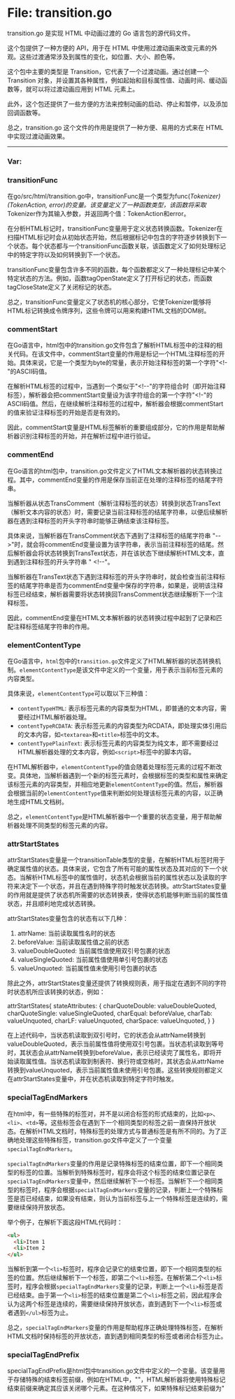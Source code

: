 # File: transition.go

transition.go 是实现 HTML 中动画过渡的 Go 语言包的源代码文件。

这个包提供了一种方便的 API，用于在 HTML 中使用过渡动画来改变元素的外观。这些过渡通常涉及到属性的变化，如位置、大小、颜色等。

这个包中主要的类型是 Transition，它代表了一个过渡动画。通过创建一个 Transition 对象，并设置其各种属性，例如起始和目标属性值、动画时间、缓动函数等，就可以将过渡动画应用到 HTML 元素上。

此外，这个包还提供了一些方便的方法来控制动画的启动、停止和暂停，以及添加回调函数等。

总之，transition.go 这个文件的作用是提供了一种方便、易用的方式来在 HTML 中实现过渡动画效果。




---

### Var:

### transitionFunc

在go/src/html/transition.go中，transitionFunc是一个类型为func(*Tokenizer) (TokenAction, error)的变量。该变量定义了一种函数类型，该函数将采取*Tokenizer作为其输入参数，并返回两个值：TokenAction和error。

在分析HTML标记时，transitionFunc变量用于定义状态转换函数。Tokenizer在扫描HTML标记时会从初始状态开始，然后根据标记中包含的字符逐步转换到下一个状态。每个状态都与一个transitionFunc函数关联，该函数定义了如何处理标记中的特定字符以及如何转换到下一个状态。

transitionFunc变量包含许多不同的函数，每个函数都定义了一种处理标记中某个特定状态的方法。例如，函数tagOpenState定义了打开标记的状态，而函数tagCloseState定义了关闭标记的状态。

总之，transitionFunc变量定义了状态机的核心部分，它使Tokenizer能够将HTML标记转换成令牌序列，这些令牌可以用来构建HTML文档的DOM树。



### commentStart

在Go语言中，html包中的transition.go文件包含了解析HTML标签中的注释的相关代码。在该文件中，commentStart变量的作用是标记一个HTML注释标签的开始。具体来说，它是一个类型为byte的常量，表示开始注释标签的第一个字符"<!-"的ASCII码值。

在解析HTML标签的过程中，当遇到一个类似于"<!--"的字符组合时（即开始注释标签），解析器会把commentStart变量设为该字符组合的第一个字符"<!-"的ASCII码值。然后，在继续解析注释标签的过程中，解析器会根据commentStart的值来验证注释标签的开始是否是有效的。

因此，commentStart变量是HTML标签解析的重要组成部分，它的作用是帮助解析器识别注释标签的开始，并在解析过程中进行验证。



### commentEnd

在Go语言的html包中，transition.go文件定义了HTML文本解析器的状态转换过程。其中，commentEnd变量的作用是保存当前正在处理的注释标签的结尾字符串。

当解析器从状态TransComment（解析注释标签的状态）转换到状态TransText（解析文本内容的状态）时，需要记录当前注释标签的结尾字符串，以便后续解析器在遇到注释标签的开头字符串时能够正确结束该注释标签。

具体来说，当解析器在TransComment状态下遇到了注释标签的结尾字符串 "-->"时，就会将commentEnd变量设置为该字符串，表示当前注释标签的结尾。然后解析器会将状态转换到TransText状态，并在该状态下继续解析HTML文本，直到遇到注释标签的开头字符串 " <!--"。

当解析器在TransText状态下遇到注释标签的开头字符串时，就会检查当前注释标签的结尾字符串是否为commentEnd变量中保存的字符串，如果是，说明该注释标签已经结束，解析器需要将状态转换回TransComment状态继续解析下一个注释标签。

因此，commentEnd变量在HTML文本解析器的状态转换过程中起到了记录和匹配注释标签结尾字符串的作用。



### elementContentType

在Go语言中，`html`包中的`transition.go`文件定义了HTML解析器的状态转换机制。`elementContentType`是该文件中定义的一个变量，用于表示当前标签元素的内容类型。

具体来说，`elementContentType`可以取以下三种值：

- `contentTypeHTML`: 表示标签元素的内容类型为HTML，即普通的文本内容，需要经过HTML解析器处理。
- `contentTypeRCDATA`: 表示标签元素的内容类型为RCDATA，即处理实体引用后的文本内容，如`<textarea>`和`<title>`标签中的文本。
- `contentTypePlainText`: 表示标签元素的内容类型为纯文本，即不需要经过HTML解析器处理的文本内容，例如`<script>`标签中的脚本内容。

在HTML解析器中，`elementContentType`的值会随着处理标签元素的过程不断改变。具体地，当解析器遇到一个新的标签元素时，会根据标签的类型和属性来确定该标签元素的内容类型，并相应地更新`elementContentType`的值。然后，解析器会根据当前的`elementContentType`值来判断如何处理该标签元素的内容，以正确地生成HTML文档树。

总之，`elementContentType`是HTML解析器中一个重要的状态变量，用于帮助解析器处理不同类型的标签元素的内容。



### attrStartStates

attrStartStates变量是一个transitionTable类型的变量，在解析HTML标签时用于确定属性值的状态。具体来说，它包含了所有可能的属性状态及其对应的下一个状态。当解析HTML标签中的属性值时，状态机会根据当前的属性状态以及读取的字符来决定下一个状态，并且在遇到特殊字符时触发状态转换。attrStartStates变量的作用就是提供了状态机所需要的状态转换表，使得状态机能够判断当前的属性值状态，并且顺利地完成状态转换。

attrStartStates变量包含的状态有以下几种：

1. attrName: 当前读取属性名时的状态
2. beforeValue: 当前读取属性值之前的状态
3. valueDoubleQuoted: 当前属性值使用双引号包裹的状态
4. valueSingleQuoted: 当前属性值使用单引号包裹的状态
5. valueUnquoted: 当前属性值未使用引号包裹的状态

除此之外，attrStartStates变量还提供了转换规则表，用于指定在遇到不同的字符时状态机所应该转换的状态，例如：

attrStartStates{
    stateAttributes: {
        charQuoteDouble: valueDoubleQuoted,
        charQuoteSingle: valueSingleQuoted,
        charEqual: beforeValue,
        charTab: valueUnquoted,
        charLF: valueUnquoted,
        charSpace: valueUnquoted,
    }
}

在上述代码中，当状态机读取到双引号时，它的状态会从attrName转换到valueDoubleQuoted，表示当前属性值将使用双引号包裹。当状态机读取到等号时，其状态会从attrName转换到beforeValue，表示已经读完了属性名，即将开始读取属性值。当状态机读取到制表符、换行符或空格时，其状态会从attrName转换到valueUnquoted，表示当前属性值未使用引号包裹。这些转换规则都定义在attrStartStates变量中，并在状态机读取到特定字符时触发。



### specialTagEndMarkers

在html中，有一些特殊的标签对，并不是以闭合标签的形式结束的，比如`<p>`、`<li>`、`<td>`等。这些标签会在遇到下一个相同类型的标签之前一直保持开放状态。在解析HTML文档时，特殊标签的处理方式与普通标签是有所不同的。为了正确地处理这些特殊标签，transition.go文件中定义了一个变量`specialTagEndMarkers`。

`specialTagEndMarkers`变量的作用是记录特殊标签的结束位置，即下一个相同类型的标签的位置。当解析到特殊标签时，程序会将这个标签的结束位置记录在`specialTagEndMarkers`变量中，然后继续解析下一个标签。当解析下一个相同类型的标签时，程序会根据`specialTagEndMarkers`变量的记录，判断上一个特殊标签是否已经结束，如果没有结束，则认为当前标签与上一个特殊标签是连续的，需要继续保持开放状态。

举个例子，在解析下面这段HTML代码时：

```html
<ul>
  <li>Item 1
  <li>Item 2
</ul>
```

当解析到第一个`<li>`标签时，程序会记录它的结束位置，即下一个相同类型的标签的位置。然后继续解析下一个标签，即第二个`<li>`标签。在解析第二个`<li>`标签时，程序会根据`specialTagEndMarkers`变量的记录，判断上一个`<li>`标签是否已经结束。由于第一个`<li>`标签的结束位置是第二个`<li>`标签之前，因此程序会认为这两个标签是连续的，需要继续保持开放状态，直到遇到下一个`<li>`标签或者遇到`</ul>`标签为止。

总之，`specialTagEndMarkers`变量的作用是帮助程序正确处理特殊标签，在解析HTML文档时保持标签的开放状态，直到遇到相同类型的标签或者闭合标签为止。



### specialTagEndPrefix

specialTagEndPrefix是html包中transition.go文件中定义的一个变量。该变量用于存储特殊的结束标签前缀，例如在HTML中，"<script>"和"<style>"标签不需要一个结束标签，而是要在它们的内容结束后直接关闭。这种标记称为“特殊标记”。

specialTagEndPrefix变量维护了包含这些特殊标记的元素的对应前缀。当在HTML文档中找到这些特殊的结束标签时，HTML解析器会使用该变量来确定哪个元素应该被关闭。因此，这个变量的作用可以简要地概括为：帮助HTML解析器在处理特殊标记时正确地识别HTML元素。 

例如，如果特殊标记标记为"</script>"，HTML解析器将使用特殊标记结束前缀来确定其应该关闭哪个元素。在这种情况下，如果特殊标记结束前缀为"<script>",则解析器将关闭先前打开的<script>元素，以保持HTML的正确结构和语义。 

因此，specialTagEndPrefix变量在HTML解析器中起着关键的作用，它确保HTML解析器能够正确的解析HTML文档，从而使开发者能够通过编写HTML代码准确地传达他们的意图。



### tagEndSeparators

在Go语言的html包中，transition.go文件实现了HTML标记状态的转换。tagEndSeparators这个变量是一个字符串切片，它包含了一组可以用作标记结束符的字符。

在HTML中，一个标记的结束可以用多种方式表示，例如：使用正常的闭合标记，使用自闭合标记，使用Slash字符（/）跟随标记名称以表示结束。tagEndSeparators变量包含的字符在标记结束时都可以使用。例如，如果tagEndSeparators包含了Slash字符，那么在读取HTML时，输入一个Slash字符会被视为标记结束符。

当解析HTML时，HTML标记的开始和结束位置会被标记起来。解析器使用tagEndSeparators变量来判断当前标记的结束位置。如果在标记内容中查找到了tagEndSeparators变量中的某个字符，则解析器会将其作为标记的结束位置。

总而言之，tagEndSeparators变量的作用是帮助解析器确定HTML标记的结束位置，从而正确解析HTML文档中的标记。



### blockCommentEnd

变量blockCommentEnd在transition.go文件中用于表示HTML注释块（<!-- -->）的结束标记。具体来说，它是一个字符串常量，其值为“-->”。在HTML解析器处理注释块时，它会查找该字符串作为注释块的结束标记，以确定何时结束当前注释块的处理。

在处理HTML文本时，注释块是一种特殊的标记，用于在HTML代码中添加注释和说明，但不会影响实际的文档内容。因此，在转换HTML文本时，注释块需要进行特殊处理，以确保解析器正常识别和处理它们。而变量blockCommentEnd则是处理注释块时非常重要的一个组成部分，它帮助解析器准确地识别注释块的结束位置，使得程序能够正常处理HTML注释块。



### elementNameMap

在go/src/html中的transition.go文件中，elementNameMap变量的作用是为HTML输入的标记名称提供一种映射方式到对应的状态转换表。这个变量是一个map，其中的键是HTML标记名称，值是对应的状态转换表。状态转换表存储了每个HTML标记的所有可能的状态转换以及它们应如何处理。从而，每当输入HTML标记时，transition.go中的代码就可以使用elementNameMap中存储的状态转换表来判断应该采取哪个转换操作，从而保证了HTML标记被正确地解析和转换为树形结构。例如，如果输入的标记是`<p>`，则elementNameMap会查找“p”键并返回与之对应的状态转换表，然后使用该表的内容来确定如何处理这个标记并进行相应的状态转换操作。



## Functions:

### tText

tText函数是HTML解析器中一个内部函数，用于将解析器当前位置及后续位置的文本内容作为一个文本节点提取出来。

具体来说，它的作用是从输入的数据流（或字节数组）中读取字符，直至遇到下一个HTML标记、特殊字符或截止字符为止，然后将这些字符作为文本节点的内容返回。

在此过程中，tText函数会忽略HTML标记中间的文本、HTML注释和处理指令，只提取实际的文本内容。

例如，对于以下HTML代码片段：

```html
<p>This is a <em>text</em> node.</p>
```

如果解析器当前位于`<p>`标记后面，调用tText函数会返回字符串"This is a "。

最后值得一提的是，tText函数的实现还考虑了转义字符的处理，确保正确提取文本节点的内容。



### tTag

在go/src/html/transition.go中，tTag函数用于在HTML解析器中进行标签的转换处理。其作用是根据标记标记的类型，创建一个新的节点，并将其添加到解析器的树中。

具体来说，tTag函数首先确定标记是开始标记还是结束标记，然后根据标记的名称创建一个相应的节点。如果标签为自闭合标签，则不需要创建结束标记节点。接下来，tTag函数将任何属性添加到节点，并将节点添加到解析器树中。

在HTML解析器中，tTag函数起着关键作用，因为它确保HTML文档被正确解析，并且标签被正确转换为相应的节点。由于HTML文档可以非常复杂，因此tTag函数的实现必须非常健壮和可靠，以确保正确的解析。



### tAttrName

tAttrName是html/src/html/transition.go中的一个函数，用于检查属性名是否需要进行转换（例如，将xml属性名转换为html属性名）。在HTML中，属性名称通常采用小写字母，而在XML中，它们可以使用大写字母。因此，这个函数用于检查属性名中是否包含大写字母，并将其转换为小写字母。

函数签名如下：

```go
func tAttrName(orig string) (string, bool)
```

参数orig是原始的属性名，函数返回两个值：转换后的属性名和一个bool类型的值，表示是否需要进行转换。

tAttrName函数非常简单，它只需要遍历属性名的每个字母，并检查是否为大写字母。如果是，它会将该字母转换为小写，然后将整个转换后的属性名作为第一个返回值。

需要注意的是，该函数并没有对所有属性名都进行转换，只对一些特定的属性名进行转换。例如，它会检查XML命名空间中的属性，以及一些特殊的HTML属性，如"accept-charset"和"accesskey"等。对于其他属性名，它不会进行任何转换。

在HTML解析器中，该函数用于确保属性名称的一致性。如果属性名称不一致，它会导致混淆和错误，因此这个函数非常重要。



### tAfterName

在go/src/html中的transition.go文件中，tAfterName是一个函数，其作用是将当前标记名称添加到下一个堆栈帧中。

当解析HTML文档时，HTML标记通常被视为堆栈帧，每个标记都会创建一个新的堆栈帧，然后将其压入堆栈中。堆栈中的最上面的帧通常被称为“当前帧”，并且该帧与当前解析的标记相关联。 

当HTML解析器转到下一个标记时，需要将当前标记名称添加到下一个堆栈帧中，以确保正确地跟踪堆栈。 这就是tAfterName函数的作用。 

具体而言，tAfterName函数将当前标记的名称添加到TransitionCtx的stack中。这个stack是一个栈，它包含着堆栈帧的名称。tAfterName函数使用一个指向TransitionCtx的指针作为参数来访问当前堆栈帧的元数据，然后通过将当前标记名称添加到stack中来创建一个新的堆栈帧。



### tBeforeValue

transition.go文件中的tBeforeValue函数是用来计算样式属性动画开始前的值。具体来说，它用于计算在元素的样式属性动画开始之前样式属性的初始值。在CSS3动画期间，元素的样式属性经过一系列的变换，transition.go中的tBeforeValue帮助计算起点值。

tBeforeValue函数接收三个参数，分别是样式属性prop、实际的元素值val和计算的样式值comp。这些值代表给定的样式属性，元素被设置的值以及计算的样式值。函数返回一个计算的样式值，用于表示给定属性的起始值。

在计算起点值时，tBeforeValue函数首先检查实际的元素值是否存在。如果存在，我们可以直接使用该值作为起点。如果不存在，函数会尝试使用计算的样式值作为起点。如果都不存在，则返回呈当前css值的默认值，以便正确地计算起点值。

以opacity属性为例，假设样式属性动画的目标值是将opacity从0逐渐过渡到1。在计算起点值时，tBeforeValue函数需要确定初始的opacity值。如果元素的实际opacity值是0.5，则tBeforeValue返回0.5作为初始值。如果元素没有设置opacity，则它会使用计算的样式值。如果计算样式的值是1.2，则tBeforeValue函数会返回1.2的整数值1作为初始opacity值。

在总体上，tBeforeValue函数帮助我们计算样式属性动画的起始值。这个起始值是元素的样式属性在动画开始之前的值。它是CSS3动画过程中的一个重要部分，用于初始动画状态的设置。



### tHTMLCmt

函数tHTMLCmt是一个私有函数，其作用是解析HTML注释节点中的内容，分离出需要进行转换的CSS样式。

在HTML的注释节点中，可以包含一些关于CSS样式的声明，这些声明需要被转换成对应的transition属性，从而达到动态效果。tHTMLCmt函数的作用就是解析这些注释节点中的CSS声明信息，提取出需要进行转换的CSS样式。

函数的输入参数是一个字符串类型的HTML注释节点，返回值是一个字符串切片类型的转换后的CSS样式，如下所示：

```
func tHTMLCmt(html []byte) []string {
    ......
}
```

函数的具体实现过程包含以下几个步骤：

1. 使用正则表达式提取注释节点中的CSS声明信息；
2. 分离出需要进行转换的CSS样式；
3. 对分离出的CSS样式进行格式化处理，将其转换成对应的transition属性；
4. 将处理后的CSS样式保存在一个字符串切片中，并返回该切片。

总之，tHTMLCmt函数的作用对于HTML注释节点中的CSS声明进行解析和转换，从而实现动态效果的展示。



### tSpecialTagEnd

tSpecialTagEnd函数是在HTML标记解析中用来处理特殊标签结束符的函数。

在HTML中，有一些标签是不需要结束标识符的，比如br、img等。这些标签的结束标识符可以被省略，但是在解析HTML标记时仍然需要进行相应的处理，否则容易影响后续标记的解析。

tSpecialTagEnd函数就是用来处理这些特殊标签的结束符。当解析到这些特殊标签的结束符时，tSpecialTagEnd函数会将标签的状态改变，并将当前位置指针移动到标记结束位置的下一个位置。

具体来说，tSpecialTagEnd函数首先会判断当前标签是否为特殊标签，如果是则将标签解析状态设置为已结束，并移动指针到下一个位置。如果当前标签不是特殊标签，则不做任何处理，让后续的标记解析函数处理。

总之，tSpecialTagEnd函数的作用就是确保特殊标签能够正确解析，从而保证HTML标记的正确性。



### indexTagEnd

indexTagEnd是在html包中transition.go文件中定义的一个函数，用于查找标签结束的位置。在HTML解析器中，当我们遇到一个开始标签时，需要找到它对应的结束标签。这个函数主要是用来帮助查找对应的结束标签，并返回它的位置。

该函数的核心代码如下：

```
func indexTagEnd(data []byte, off int) int {
    for i := off + 1; i < len(data); i++ {
        if data[i] == '>' {
            return i
        }
        if data[i] == '/' && i+1 < len(data) && data[i+1] == '>' {
            return i + 1
        }
    }
    return len(data)
}
```

该函数采用了遍历的方式，从当前位置开始，往后依次查找>符号，如果遇到了>符号，则表示当前标签结束。如果在查找>符号的过程中，遇到了 / 和 > 连续的组合，就表示当前标签是自闭和标签，也就是没有对应的结束标签。如果遍历到最后还没有找到>符号，则表示HTML文档不规范或出错。

需要注意的是，该函数只查找一个标签的结束位置，并不会考虑标签内可能包含的其他嵌套标签。所以在进行HTML解析时，可能还需要再次调用该函数，查找下一个标签的结束位置。



### tAttr

在Go的html包中，transition.go文件的主要作用是实现HTML标签属性的转换以及用户自定义函数的执行。

其中tAttr()函数是一个标签属性转换函数，它接受一个属性名和属性值，并返回一个转换后的属性名和属性值。转换后的属性名和属性值可以用于HTML标签的渲染和呈现。

tAttr()函数内部实现了许多属性值的转换逻辑，例如将相对网址转换为绝对网址，将CSS样式字符串转换为样式表对象等。此外，tAttr()函数还允许用户自定义属性转换函数，以便未被支持的特定格式的属性值也可以被正确转换。

总之，tAttr()函数在Go的html包中具有十分重要的作用，它可以实现属性值的转换和用户自定义函数的扩展，使得HTML标签可以被正确渲染和呈现。



### tURL

tURL函数是用于解析相对URL的函数。在HTML文档中，可能会有使用相对路径的链接或图片等资源，需要将相对路径转换为绝对路径才能正确加载资源。tURL函数的作用就是将相对路径转换为绝对路径。

具体来说，tURL函数接收两个参数：base和href。base是基准URL，表示当前所在的URL。href是待解析的URL，可能是相对路径或绝对路径。

tURL函数会根据base和href的关系，判断href的类型，然后使用不同的方式解析URL。如果href是绝对路径，那么直接返回该路径；如果href是相对路径，那么需要将相对路径转换为绝对路径。转换的方法如下：

- 如果href以“/”开头，那么表示相对于网站的根目录，直接用网站的根目录和href拼接即可。
- 如果href以“./”开头，那么表示相对于当前目录，先去掉“./”，然后将当前目录和href拼接即可。
- 如果href以“../”开头，那么表示相对于上一级目录，需要先去掉“../”，然后将当前目录的上一级目录和href拼接。

最终，tURL函数会返回解析后的绝对路径，供后续的加载资源使用。



### tJS

tJS是html中transition.go文件中的一个函数，其作用是将JavaScript的动画效果打包成CSS样式并应用到HTML元素上。该函数的具体实现为将JavaScript的动画效果转化为CSS的transition动画属性，并使用JavaScript设置元素的样式。这样做的好处是让页面渲染更加流畅，并能够避免卡顿等问题。

该函数接受三个参数，分别为元素对象el、动画参数opts和回调函数cb。opts参数是一个对象，其中包含了动画相关的设置，比如动画时间、延迟、动画类型等。具体可以参考该函数的代码实现。

在tJS函数中，首先根据opts参数设置元素的CSS样式，然后通过设置setTimeout函数实现动画效果，并且在动画结束时调用回调函数cb。该函数的代码实现比较简单，但是却能够实现优雅的动画效果，让网页更加生动有趣。

总之，tJS函数是html中transition.go文件中非常重要的一个函数，它能够将JavaScript动画效果转换为CSS样式，并应用到HTML元素上，从而实现流畅的动画效果。



### tJSDelimited

tJSDelimited函数是在HTML标记中解析带有JavaScript代码的属性值时使用的函数。当HTML解析器遇到属性中的JavaScript代码时，tJSDelimited函数会解析该代码并返回该代码的类型。

该函数的作用主要包括以下几个方面：

1. 识别JavaScript的类型：tJSDelimited会通过检查JavaScript代码的首字符来确定其类型，例如 "!" 则表示代码为样式表，"$" 则表示代码为JQuery选择器。

2. 帮助HTML解析器跳过JavaScript代码：HTML解析器在遇到JavaScript代码时需要跳过，以免将JavaScript代码当作HTML标记来解析。tJSDelimited函数返回 JavaScript 代码的类型后，HTML解析器便可以继续向前解析，直到遇到 JavaScript 代码结束的符号 "}"。

3. 支持在HTML中嵌入JavaScript代码：tJSDelimited函数可以帮助将JavaScript代码嵌入到HTML标签的属性中，这样使得HTML标记可以具有更强的交互性和动态性。例如，可以在HTML的button元素中添加一个onclick属性并使用JavaScript代码为按钮添加点击事件的监听器。

总之，tJSDelimited函数是HTML标记解析中一个重要的辅助函数，它帮助HTML解析器识别JavaScript代码类型并跳过JavaScript代码，并且支持在HTML代码中嵌入JavaScript代码，从而为HTML页面增加了更多的动态效果。



### tBlockCmt

在Go语言的html包中，transition.go文件定义了一些帮助编写HTML模板的辅助函数。其中，tBlockCmt函数的作用是将input字符串包装为一个HTML注释块，即在字符串前加上“<!--”，在字符串后加上“-->”，然后将包装后的字符串返回。

tBlockCmt的函数签名如下：

```go
func tBlockCmt(w io.Writer, input string) error
```

其中，第一个参数w是一个实现了io.Writer接口的类型，用于将包装后的字符串输出到指定的文本流中；第二个参数input是需要进行包装的字符串。

tBlockCmt函数通常用于在生成HTML代码时添加注释，例如可以这样使用：

```go
tBlockCmt(w, "This is a block comment")
```

这将生成以下HTML代码：

```html
<!--This is a block comment-->
```

总之，tBlockCmt函数是一个辅助函数，用于帮助编写HTML模板时添加注释的工具函数。



### tLineCmt

tLineCmt这个函数是HTML5文档的解析器中的一个函数，用于在解析HTML代码中的注释行时进行处理。在HTML代码中，注释行通常是由"<!--"开始，以"-->"结束的一行纯文本。

tLineCmt函数的作用是提取注释行中的注释文本，将其追加到解析器的注释缓冲区中。在将HTML代码传递给转换器时，注释缓冲区中的注释将被传递到转换器并写入输出流中。这个函数还会剥离注释行中的"<!--"和"-->"等注释标记。

例如，如果HTML代码中有以下注释行：

```html
<!-- This is a comment -->
```

当HTML5文档的解析器处理这行注释时，tLineCmt函数将提取其中的注释文本并将其追加到注释缓冲区中，注释缓冲区中的内容将被传递到输出流中。

总的来说，tLineCmt函数是HTML5文档解析器中的一个功能强大的函数，它可以有效地处理HTML代码中的注释行，并将这些注释传递给转换器进行进一步处理和输出。



### tCSS

tCSS函数是在transition.go文件中定义的一个方法，作用是将CSS样式从原始值转换为目标值。具体而言，该函数根据指定的时间（例如0.5秒）和CSS属性（例如“opacity”或“transform”），将DOM元素的样式从其当前值渐变为指定目标值。这个方法主要被用在CSS3转换（transition）中。

在实现过程中，tCSS函数会根据指定的时间和过渡类型，在规定的时间内逐渐改变元素的CSS属性值。比如，当处理“opacity”属性时，如果它的目标值比当前的值要大，tCSS函数会逐渐增加该属性值，直到它达到目标值。如果目标值比当前值要小，则函数会逐渐减小该属性值，直到它达到目标值。同样地，对于“transform”属性，tCSS函数也会根据过渡类型逐渐改变元素的变形效果。

总之，tCSS函数是实现CSS转换的关键方法之一，它可以将CSS样式平滑地从一个值转换到另一个值，创造出各种各样的过渡效果，从而增强网页的用户交互性和视觉效果。



### tCSSStr

tCSSStr函数是用于获取指定CSS属性值的替换值的函数。在HTML页面中，可以使用CSS样式来定义元素的外观和行为。tCSSStr函数接收一个字符串参数，该字符串参数应该是一个CSS属性名，比如"transition-duration"或"transform"等。如果页面中出现了定义该CSS属性的CSS样式，该函数将返回该CSS属性的值，否则返回空字符串。

该函数主要用于解析CSS样式表中定义的动画效果或者过渡效果的时间、速度等相关属性值，从而实现动态效果的展示和响应。在HTML页面中，可以使用CSS3的transition属性来实现一些简单的动画效果，而tCSSStr函数则可以帮助开发者轻松地获取这些动画效果所需要的CSS属性值，从而实现定制化的动态效果。

总之，tCSSStr函数是一个很有用的函数，在HTML页面中有很多用武之地，可以大大方便开发者解析和使用CSS样式表，并提高页面的交互性和用户体验。



### tError

tError是一个辅助函数，用于在调试或错误时打印出错误信息。它接受一个*Token类型的参数，该参数表示在parsing HTML标记时出现的错误。

tError函数会打印错误的类型、错误发生的位置和错误的具体内容，并返回一个值为1的整数以表示错误。如果在调试或错误处理时需要记录错误信息，可以使用tError来实现。

例如，在解析HTML标记时，如果遇到了无效的属性或缺少必需的属性，可以使用tError来输出错误信息并退出解析函数。



### eatAttrName

在Go语言中，HTML包中的transition.go文件定义了HTML元素的生命周期转换过程。在这个文件中，eatAttrName()函数是用来解析HTML标签中的属性名称的。

具体来说，eatAttrName()函数的作用是读取输入的字节流，直到找到一个属性名称为止。在读取过程中，它会忽略空格、换行符和制表符等空白字符，并将读取到的字符转换为小写形式。在找到属性名称之后，它会返回该属性名称。

这个函数在HTML包中被广泛使用，因为在解析HTML文本时，需要对元素的属性进行解析和处理。eatAttrName()函数正是用来实现这个目的的。



### asciiAlpha

asciiAlpha函数的作用是检查一个字符是否为ASCII字母。在HTML中，过渡效果需要指定开始状态、结束状态、过渡时间和过渡效果等属性，其中的属性值通常包含字母、数字、特殊字符和空格等字符。在实现过渡效果时，需要对属性值进行解析和验证，保证其格式正确。asciiAlpha函数就是实现这一验证功能的。

具体来说，asciiAlpha函数接收一个byte类型的参数c，判断它是否为ASCII字母（即'A'-'Z'或'a'-'z'）。如果是，则返回true，否则返回false。这样，可以利用asciiAlpha函数检查属性值中是否有非法字符，如果有，则报错提示用户输入有误。

除了asciiAlpha函数，HTML中的解析函数还包括asciiAlphaNum、isSpace和isAttributeNameChar等。它们的作用类似，都是用来进行属性值的解析和验证。通过这些函数的组合使用，可以实现HTML过渡效果的解析和实现。



### asciiAlphaNum

asciiAlphaNum函数是用来判断一个字符是否在ASCII表中属于字母或数字的范围内。它的作用是在解析HTML标记时，判断一个标记名称是否合法。标记名称在HTML中通常由字母和数字组成，因此需要判断是否为合法字符。如果不是合法字符，则表示标记名称非法，HTML解析器会报错。

asciiAlphaNum函数的代码如下：

func asciiAlphaNum(c byte) bool {
    return 'a' <= c && c <= 'z' ||
        'A' <= c && c <= 'Z' ||
        '0' <= c && c <= '9'
}

这个函数接收一个byte类型参数c，判断这个参数是否在'a'-'z'、'A'-'Z'、'0'-'9'的范围内。如果是，则返回true，否则返回false。

例如，在解析HTML标记时，需要判断标记名称是否合法。假设当前字符是'A'，调用asciiAlphaNum函数会返回true，表示这是一个合法的字符。如果当前字符是'%'，则会返回false，表示这个字符不是合法的字符。根据这个函数的返回值，HTML解析器可以判断标记名称是否合法，从而进行后续的处理。



### eatTagName

在go/src/html中，transition.go文件中的eatTagName函数用于读取HTML标签中的标签名。当在HTML解析器中遇到开始标签或结束标签时，该函数被调用以提取标签名。

该函数的具体作用包括以下几个方面：

1. 首先，该函数会跳过标签前的空格或注释。如果遇到文档结束符，则返回空字符串。

2. 接着，函数会读取下一个字符，如果遇到不是字母或“/”的字符则返回空字符串，因为标签名只能包含字母。

3. 若读取的第一个字符是“/”，则表示这是一个结束标签，函数会再读取下一个字符，如果不是字母则返回空字符串。

4. 如果前两个字符都符合要求，函数会继续读取后续的字符，直到遇到空格、“/”或“>”为止。这些字符将被拼接起来作为标签名。

5. 最后，如果读到的字符为“/”，表示这是一个自闭合标签，函数会将其标记为自闭合标签。

总的来说，eatTagName函数的作用就是解析HTML标签中的标签名，并判断该标签是否为自闭合标签。



### eatWhiteSpace

在 transition.go 这个文件中，eatWhiteSpace 函数的作用是跳过当前 HTML 文本中的空白字符串（空格、制表符、换行）并返回跳过的字符数。

在 HTML 解析过程中，空白字符通常只是用来布局而不是内容的一部分，因此没有必要将其保留或分析。因此，eatWhiteSpace 函数用于跳过这些字符。

这个函数会扫描当前 HTML 代码的字符，当发现其中的字符是空白字符时，会让一个指针向前移动，并递增计数器，直到指针指向了一个非空格字符或者到了文件尾部。

在解析 HTML 时，eatWhiteSpace 函数可以通过移动指针跳过大量的空格字符，从而加快解析速度。




